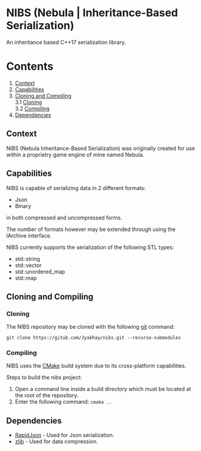 # NIBS (Nebula | Inheritance-Based Serialization)
An inheritance based C++17 serialization library.

# Contents

1. [Context](#context)
2. [Capabilities](#capabilities)
3. [Cloning and Compiling](#cloning-and-compiling)\
3.1 [Cloning](#cloning)\
3.2 [Compiling](#compiling)
4. [Dependencies](#dependencies)

## Context
NIBS (Nebula Inheritance-Based Serialization) was originally created for use within a proprietry game engine of mine named Nebula. 

## Capabilities
NIBS is capable of serializing data in 2 different formats:
- Json
- Binary

in both compressed and uncompressed forms.

The number of formats however may be extended through using the IArchive interface.

NIBS currently supports the serialization of the following STL types:
- std::string
- std::vector
- std::unordered_map
- std::map

## Cloning and Compiling

### Cloning

The NIBS repository may be cloned with the following [git](https://git-scm.com/) command:
```git
git clone https://gitub.com/Jyakhay/nibs.git --recurse-submodules
```

### Compiling

NIBS uses the [CMake](https://cmake.org/) build system due to its cross-platform capabilities.

Steps to build the nibs project:
1. Open a command line inside a build directory which must be located at the root of the repository.
2. Enter the following command: ```cmake ..```

## Dependencies

- [RapidJson](https://github.com/Tencent/rapidjson) - Used for Json serialization.
- [zlib](https://github.com/madler/zlib) - Used for data compression.